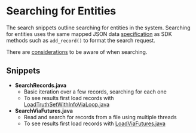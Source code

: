 # Searching for Entities

The search snippets outline searching for entities in the system. Searching for entities uses the same mapped JSON data [specification](https://senzing.zendesk.com/hc/en-us/articles/231925448-Generic-Entity-Specification-JSON-CSV-Mapping) as SDK methods such as `add_record()` to format the search request.

There are [considerations](https://senzing.zendesk.com/hc/en-us/articles/360007880814-Guidelines-for-Successful-Entity-Searching) to be aware of when searching.

## Snippets

- **SearchRecords.java**
  - Basic iteration over a few records, searching for each one
  - To see results first load records with [LoadTruthSetWithInfoViaLoop.java](../loading/LoadTruthSetViaLoop.java)
- **SearchViaFutures.java**
  - Read and search for records from a file using multiple threads
  - To see results first load records with [LoadViaFutures.java](../loading/LoadViaFutures.java)
